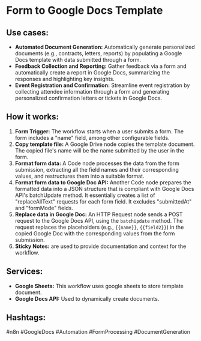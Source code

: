 # Form to Google Docs Template

## Use cases:

- **Automated Document Generation:** Automatically generate personalized documents (e.g., contracts, letters, reports) by populating a Google Docs template with data submitted through a form.
- **Feedback Collection and Reporting:** Gather feedback via a form and automatically create a report in Google Docs, summarizing the responses and highlighting key insights.
- **Event Registration and Confirmation:** Streamline event registration by collecting attendee information through a form and generating personalized confirmation letters or tickets in Google Docs.

## How it works:

1.  **Form Trigger:** The workflow starts when a user submits a form. The form includes a "name" field, among other configurable fields.
2.  **Copy template file:** A Google Drive node copies the template document. The copied file's name will be the name submitted by the user in the form.
3.  **Format form data:** A Code node processes the data from the form submission, extracting all the field names and their corresponding values, and restructures them into a suitable format.
4.  **Format form data to Google Doc API:** Another Code node prepares the formatted data into a JSON structure that is compliant with Google Docs API's batchUpdate method. It essentially creates a list of "replaceAllText" requests for each form field.  It excludes "submittedAt" and "formMode" fields.
5.  **Replace data in Google Doc:** An HTTP Request node sends a POST request to the Google Docs API, using the `batchUpdate` method. The request replaces the placeholders (e.g., `{{name}}`, `{{field2}}`) in the copied Google Doc with the corresponding values from the form submission.
6.  **Sticky Notes:** are used to provide documentation and context for the workflow.

## Services:

-   **Google Sheets:** This workflow uses google sheets to store template document.
-   **Google Docs API:** Used to dynamically create documents.

## Hashtags:

#n8n #GoogleDocs #Automation #FormProcessing #DocumentGeneration
